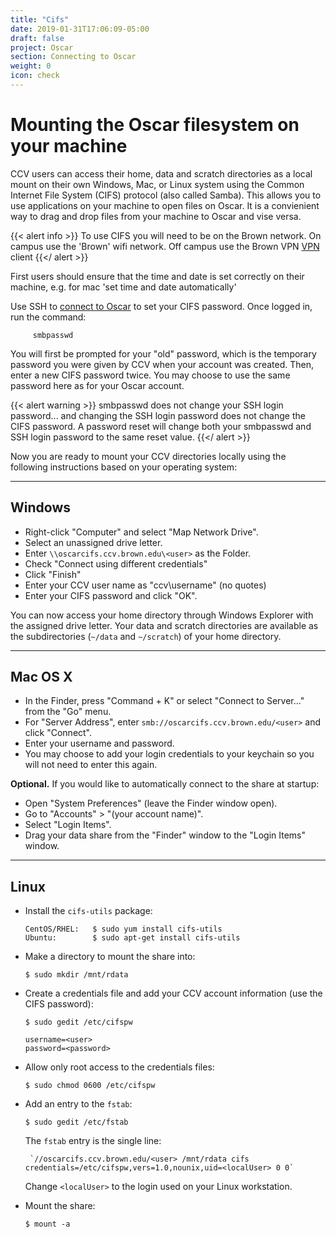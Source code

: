 ```yaml
---
title: "Cifs"
date: 2019-01-31T17:06:09-05:00
draft: false
project: Oscar
section: Connecting to Oscar
weight: 0
icon: check
---
```


# Mounting the Oscar filesystem on your machine

CCV users can access their home, data and scratch directories as a local
mount on their own Windows, Mac, or Linux system using the Common
Internet File System (CIFS) protocol (also called Samba). This allows you
to use applications on your machine to open files on Oscar.  It is a
convienient way to drag and drop files from your machine to Oscar and
vise versa.

{{< alert info >}}
To use CIFS you will need to be on the Brown network. On campus use the 'Brown' wifi network.
Off campus use the Brown VPN [VPN](https://vpn.brown.edu) client
{{</ alert >}}

First users should ensure that the time and date is set correctly on
their machine, e.g. for mac 'set time and date automatically'

Use SSH to [connect to Oscar](/doc/getting-started) to set your CIFS
password. Once logged in, run the command:

````
     smbpasswd
````

You will first be prompted for your "old" password, which is the
temporary password you were given by CCV when your account was created.
Then, enter a new CIFS password twice. You may choose to use the same
password here as for your Oscar account.

{{< alert warning >}}
smbpasswd does not change your SSH login password... and
changing the SSH login password does not change the CIFS password.
A password reset will change both your smbpasswd and SSH login password
to the same reset value.
{{</ alert >}}

Now you are ready to mount your CCV directories locally using the
following instructions based on your operating system:

------------------------------------------------------------------------

Windows
-------

-   Right-click "Computer" and select "Map Network Drive".
-   Select an unassigned drive letter.
-   Enter `\\oscarcifs.ccv.brown.edu\<user>` as the Folder.
-   Check "Connect using different credentials"
-   Click "Finish"
-   Enter your CCV user name as "ccv\\username" (no quotes)
-   Enter your CIFS password and click "OK".

You can now access your home directory through Windows Explorer with the
assigned drive letter. Your data and scratch directories are available
as the subdirectories (`~/data` and `~/scratch`) of your home directory.

------------------------------------------------------------------------

Mac OS X
--------

-   In the Finder, press "Command + K" or select "Connect to Server..."
    from the "Go" menu.
-   For "Server Address", enter `smb://oscarcifs.ccv.brown.edu/<user>`
    and click "Connect".
-   Enter your username and password.
-   You may choose to add your login credentials to your keychain so you
    will not need to enter this again.

**Optional.** If you would like to automatically connect to the share at
startup:

-   Open "System Preferences" (leave the Finder window open).
-   Go to "Accounts" &gt; "(your account name)".
-   Select "Login Items".
-   Drag your data share from the "Finder" window to the "Login Items"
    window.

------------------------------------------------------------------------

Linux
-----

-   Install the `cifs-utils` package:

        CentOS/RHEL:   $ sudo yum install cifs-utils
        Ubuntu:        $ sudo apt-get install cifs-utils

-   Make a directory to mount the share into:

        $ sudo mkdir /mnt/rdata

-   Create a credentials file and add your CCV account information (use
    the CIFS password):

        $ sudo gedit /etc/cifspw

        username=<user>
        password=<password>

-   Allow only root access to the credentials files:

        $ sudo chmod 0600 /etc/cifspw

-   Add an entry to the `fstab`:

        $ sudo gedit /etc/fstab

    The `fstab` entry is the single line:

         `//oscarcifs.ccv.brown.edu/<user> /mnt/rdata cifs credentials=/etc/cifspw,vers=1.0,nounix,uid=<localUser> 0 0`

    Change `<localUser>` to the login used on your Linux workstation.

-   Mount the share:

        $ mount -a
